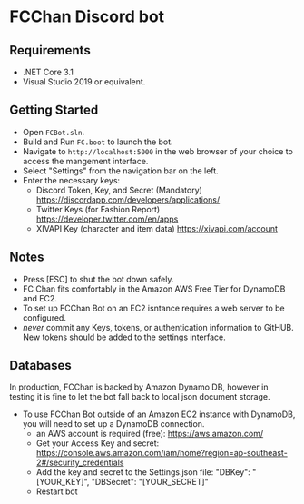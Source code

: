 # FCChan Discord bot

## Requirements
 * .NET Core 3.1
 * Visual Studio 2019 or equivalent.

## Getting Started
* Open `FCBot.sln`.
* Build and Run `FC.boot` to launch the bot.
* Navigate to `http://localhost:5000` in the web browser of your choice to access the mangement interface.
* Select "Settings" from the navigation bar on the left.
* Enter the necessary keys:
    - Discord Token, Key, and Secret (Mandatory) https://discordapp.com/developers/applications/
    - Twitter Keys (for Fashion Report) https://developer.twitter.com/en/apps
    - XIVAPI Key (character and item data) https://xivapi.com/account

## Notes
* Press [ESC] to shut the bot down safely.
* FC Chan fits comfortably in the Amazon AWS Free Tier for DynamoDB and EC2.
* To set up FCChan Bot on an EC2 isntance requires a web server to be configured.
* _never_ commit any Keys, tokens, or authentication information to GitHUB. New tokens should be added to the settings interface.

## Databases
In production, FCChan is backed by Amazon Dynamo DB, however in testing it is fine to let the bot fall back to local json document storage.
* To use FCChan Bot outside of an Amazon EC2 instance with DynamoDB, you will need to set up a DynamoDB connection.
    - an AWS account is required (free): https://aws.amazon.com/
    - Get your Access Key and secret: https://console.aws.amazon.com/iam/home?region=ap-southeast-2#/security_credentials
    - Add the key and secret to the Settings.json file: "DBKey": "[YOUR_KEY]", "DBSecret": "[YOUR_SECRET]"
    - Restart bot
